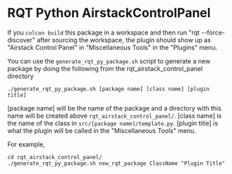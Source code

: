 # RQT Python AirstackControlPanel

If you `colcon build` this package in a workspace and then run "rqt --force-discover" after sourcing the workspace, the plugin should show up as "Airstack Control Panel" in "Miscellaneous Tools" in the "Plugins" menu.

You can use the `generate_rqt_py_package.sh` script to generate a new package by doing the following from the rqt_airstack_control_panel directory

```
./generate_rqt_py_package.sh [package name] [class name] [plugin title]
```

[package name] will be the name of the package and a directory with this name will be created above `rqt_airstack_control_panel/`. [class name] is the name of the class in `src/[package name]/template.py`. [plugin title] is what the plugin will be called in the "Miscellaneous Tools" menu.

For example,

```
cd rqt_airstack_control_panel/
./generate_rqt_py_package.sh new_rqt_package ClassName "Plugin Title"
```

